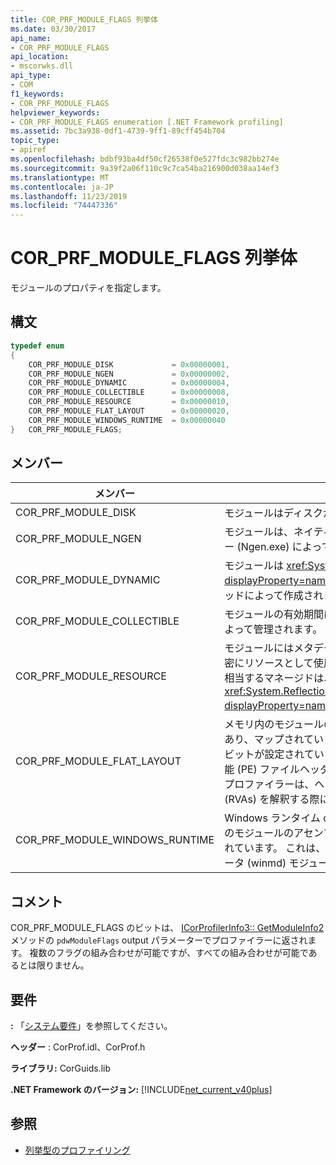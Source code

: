 ```yaml
---
title: COR_PRF_MODULE_FLAGS 列挙体
ms.date: 03/30/2017
api_name:
- COR_PRF_MODULE_FLAGS
api_location:
- mscorwks.dll
api_type:
- COM
f1_keywords:
- COR_PRF_MODULE_FLAGS
helpviewer_keywords:
- COR_PRF_MODULE_FLAGS enumeration [.NET Framework profiling]
ms.assetid: 7bc3a938-0df1-4739-9ff1-89cff454b704
topic_type:
- apiref
ms.openlocfilehash: bdbf93ba4df50cf26538f0e527fdc3c982bb274e
ms.sourcegitcommit: 9a39f2a06f110c9c7ca54ba216900d038aa14ef3
ms.translationtype: MT
ms.contentlocale: ja-JP
ms.lasthandoff: 11/23/2019
ms.locfileid: "74447336"
---
```

# <a name="cor_prf_module_flags-enumeration"></a>COR_PRF_MODULE_FLAGS 列挙体
モジュールのプロパティを指定します。  
  
## <a name="syntax"></a>構文  
  
```cpp  
typedef enum  
{  
    COR_PRF_MODULE_DISK             = 0x00000001,  
    COR_PRF_MODULE_NGEN             = 0x00000002,  
    COR_PRF_MODULE_DYNAMIC          = 0x00000004,  
    COR_PRF_MODULE_COLLECTIBLE      = 0x00000008,  
    COR_PRF_MODULE_RESOURCE         = 0x00000010,  
    COR_PRF_MODULE_FLAT_LAYOUT      = 0x00000020,  
    COR_PRF_MODULE_WINDOWS_RUNTIME  = 0x00000040  
}   COR_PRF_MODULE_FLAGS;  
```  
  
## <a name="members"></a>メンバー  
  
|メンバー|説明|  
|------------|-----------------|  
|COR_PRF_MODULE_DISK|モジュールはディスクから読み込まれました。|  
|COR_PRF_MODULE_NGEN|モジュールは、ネイティブイメージジェネレーター (Ngen.exe) によって生成されました。|  
|COR_PRF_MODULE_DYNAMIC|モジュールは <xref:System.Reflection.Emit?displayProperty=nameWithType> 名前空間のメソッドによって作成されました。|  
|COR_PRF_MODULE_COLLECTIBLE|モジュールの有効期間は、ガベージコレクターによって管理されます。|  
|COR_PRF_MODULE_RESOURCE|モジュールにはメタデータが含まれておらず、厳密にリソースとして使用されます。 このビットに相当するマネージドは、<xref:System.Reflection.Module.IsResource%2A?displayProperty=nameWithType> メソッドです。|  
|COR_PRF_MODULE_FLAT_LAYOUT|メモリ内のモジュールのレイアウトはフラットであり、マップされていません。 モジュールにこのビットが設定されている場合、移植可能な実行可能 (PE) ファイルヘッダーから情報を直接読み取るプロファイラーは、ヘッダーの相対仮想アドレス (RVAs) を解釈する際に注意する必要があります。|  
|COR_PRF_MODULE_WINDOWS_RUNTIME|Windows ランタイム content type フラグが、このモジュールのアセンブリのメタデータで設定されています。 これは、すべての Windows メタデータ (winmd) モジュールに当てはまります。|  
  
## <a name="remarks"></a>コメント  
 COR_PRF_MODULE_FLAGS のビットは、 [ICorProfilerInfo3:: GetModuleInfo2](../../../../docs/framework/unmanaged-api/profiling/icorprofilerinfo3-getmoduleinfo2-method.md)メソッドの `pdwModuleFlags` output パラメーターでプロファイラーに返されます。 複数のフラグの組み合わせが可能ですが、すべての組み合わせが可能であるとは限りません。  
  
## <a name="requirements"></a>要件  
 **:** 「[システム要件](../../../../docs/framework/get-started/system-requirements.md)」を参照してください。  
  
 **ヘッダー** : CorProf.idl、CorProf.h  
  
 **ライブラリ:** CorGuids.lib  
  
 **.NET Framework のバージョン:** [!INCLUDE[net_current_v40plus](../../../../includes/net-current-v40plus-md.md)]  
  
## <a name="see-also"></a>参照

- [列挙型のプロファイリング](../../../../docs/framework/unmanaged-api/profiling/profiling-enumerations.md)
